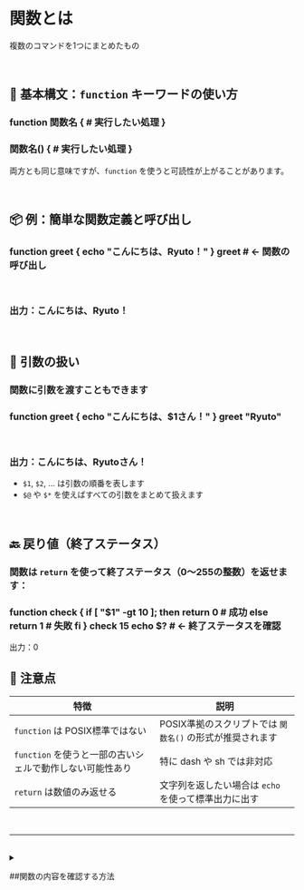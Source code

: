 # 関数とは
複数のコマンドを1つにまとめたもの

<br>

## 🧪 基本構文：`function` キーワードの使い方

### function 関数名 { # 実行したい処理 }

### 関数名() { # 実行したい処理 }

両方とも同じ意味ですが、`function` を使うと可読性が上がることがあります。

<br>

## 📦 例：簡単な関数定義と呼び出し

### function greet { echo "こんにちは、Ryuto！" } greet # ← 関数の呼び出し

<br>

### 出力：こんにちは、Ryuto！

<br>

## 🎯 引数の扱い

### 関数に引数を渡すこともできます

### function greet { echo "こんにちは、$1さん！" } greet "Ryuto"

<br>

### 出力：こんにちは、Ryutoさん！

-   `$1`, `$2`, ... は引数の順番を表します
-   `$@` や `$*` を使えばすべての引数をまとめて扱えます

<br>

## 🔙 戻り値（終了ステータス）

### 関数は `return` を使って終了ステータス（0〜255の整数）を返せます：

### function check { if [ "$1" -gt 10 ]; then return 0 # 成功 else return 1 # 失敗 fi } check 15 echo $? # ← 終了ステータスを確認

出力：0

## 🧠 注意点

| 特徴 | 説明 |
|----------------|-------------|
| `function` は POSIX標準ではない | POSIX準拠のスクリプトでは `関数名()` の形式が推奨されます
| `function` を使うと一部の古いシェルで動作しない可能性あり | 特に dash や sh では非対応 |
| `return` は数値のみ返せる | 文字列を返したい場合は `echo` を使って標準出力に出す


<br>

-----------------------

<br>

<details>
<summary>
  
##関数の内容を確認する方法

</summary>

## 🔍 方法1：`declare -f 関数名`

これは最も一般的な方法です。

### declare -f greet

<br>

### 出力例：greet () { echo "こんにちは、Ryuto！" }

-   `declare -f` は関数の定義を表示します
-   関数が存在しない場合は何も表示されません

<br>

## 🧠 方法2：`type 関数名`

関数かどうかを確認しつつ、定義も表示してくれます。

### type greet

### 出力例：greet is a function greet () { echo "こんにちは、Ryuto！" }

-   `type` は関数かコマンドかを判別するのにも使えます

<br>

## 📜 方法3：`declare -F`（関数一覧）

関数の一覧だけを見たい場合はこちら：
### declare -F

### 出力例：declare -f greet declare -f say_hello

-   関数名だけを表示します
-   定義内容は表示されません

</details>





